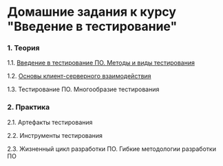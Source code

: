 # Домашние задания к курсу "Введение в тестирование"

### 1. Теория

1.1. [Введение в тестирование ПО. Методы и виды тестирования](/1.1/)

1.2. [Основы клиент-серверного взаимодействия](/1.2/)

1.3. Тестирование ПО. Многообразие тестирования

### 2. Практика

2.1. Артефакты тестирования

2.2. Инструменты тестирования

2.3. Жизненный цикл разработки ПО. Гибкие методологии разработки ПО
